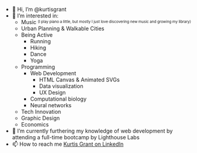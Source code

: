 - 👋 Hi, I’m @kurtisgrant
- 👀 I’m interested in:
  - Music <sup><sub>(I play piano a little, but mostly I just love discovering new music and growing my library)</sub></sup>
  - Urban Planning & Walkable Cities
  - Being Active
    - Running
    - Hiking
    - Dance
    - Yoga
  - Programming
    - Web Development
      - HTML Canvas & Animated SVGs
      - Data visualization
      - UX Design
    - Computational biology
    - Neural networks
  - Tech Innovation
  - Graphic Design
  - Economics
- 🌱 I’m currently furthering my knowledge of web development by attending a full-time bootcamp by Lighthouse Labs
- 📫 How to reach me [Kurtis Grant on LinkedIn](https://github.com/kurtisgrant)
